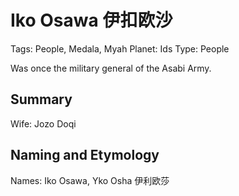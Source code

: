 # Iko Osawa 伊扣欧沙

Tags: People, Medala, Myah
Planet: Ids
Type: People

Was once the military general of the Asabi Army.

## Summary

Wife: Jozo Doqi

## Naming and Etymology

Names: Iko Osawa, Yko Osha
伊利欧莎